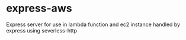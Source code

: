 # express-aws
Express server for use in lambda function and ec2 instance handled by express using severless-http
